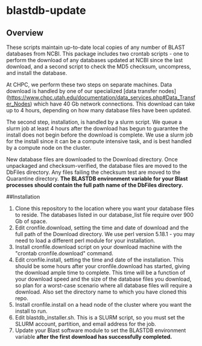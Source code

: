 # blastdb-update

## Overview
These scripts maintain up-to-date local copies of any number of BLAST
databases from NCBI. This package includes two crontab scripts - one to
perform the download of any databases updated at NCBI since the last
download, and a second script to check the MD5 checksum, uncompress, and
install the database.

At CHPC, we perform these two steps on separate machines. Data download is
handled by one of our specialized [data transfer nodes]
(https://www.chpc.utah.edu/documentation/data_services.php#Data_Transfer_Nodes)
which have 40 Gb network connections. This download can take up to 4 hours,
depending on how many database files have been updated.

The second step, installation, is handled by a slurm script. We queue a
slurm job at least 4 hours after the download has begun to guarantee the
install does not begin before the download is complete. We use a slurm job
for the install since it can be a compute intensive task, and is best
handled by a compute node on the cluster.

New database files are downloaded to the Download directory. Once unpackaged
and checksum-verified, the database files are moved to the DbFiles
directory. Any files failing the checksum test are moved to the Quarantine
directory. **The BLASTDB environment variable for your Blast processes should
contain the full path name of the DbFiles directory.**

##Installation
1. Clone this repository to the location where you want your database files 
to reside. The databases listed in our database_list file require over 900
Gb of space.
2. Edit cronfile.download, setting the time and date of download and the
   full path of the Download directory. We use perl version 5.18.1 - you may
   need to load a different perl module for your installation.
3. Install cronfile.download script on your download machine with the
   "crontab cronfile.download" command.
4. Edit cronfile.install, setting the time and date of the installation.
   This should be some hours after your cronfile.download has started,
   giving the download ample time to complete. This time will be a function
   of your download speed and the size of the database files you download,
   so plan for a worst-case scenario where all database files will require a
   download. Also set the directory name to which you have cloned this repo.
5. Install cronfile.install on a head node of the cluster where you want the
   install to run.
6. Edit blastdb_installer.sh. This is a SLURM script, so you must set the
   SLURM account, partition, and email address for the job.
7. Update your Blast software module to set the BLASTDB environment variable
   **after the first download has successfully completed.**

